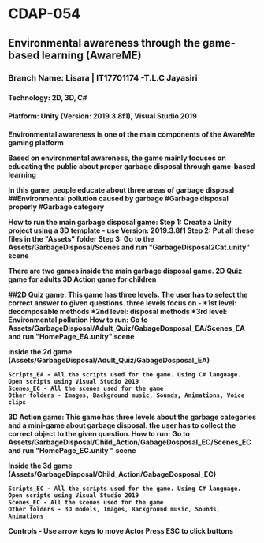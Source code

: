 # CDAP-054

<h2>Environmental awareness through the game-based learning (AwareME)</h2>
  
<h3>Branch Name: Lisara | IT17701174 -T.L.C Jayasiri<h3/>
  
<h4>Technology: 2D, 3D, C# <h4/>
  
<h4>Platform: Unity (Version: 2019.3.8f1), Visual Studio 2019<h4/>

Environmental awareness is one of the main components of the AwareMe gaming platform 

Based on environmental awareness, the game mainly focuses on educating the public about proper garbage disposal through game-based learning

In this game, people educate about three areas of garbage disposal
##Environmental pollution caused by garbage
#Garbage disposal properly
#Garbage category

How to run the main garbage disposal game: 
Step 1: Create a Unity project using a 3D template - use Version: 2019.3.8f1 
Step 2: Put all these files in the "Assets" folder 
Step 3: Go to the Assets/GarbageDisposal/Scenes and run "GarbageDisposal2Cat.unity" scene

There are two games inside the main garbage disposal game.
2D Quiz game for adults 
3D Action game for children

##2D Quiz game: 
This game has three levels. The user has to select the correct answer to given questions. three levels focus on -
*1st level: decomposable methods
*2nd level: disposal methods
*3rd level: Environmental pollution
How to run: Go to Assets/GarbageDisposal/Adult_Quiz/GabageDosposal_EA/Scenes_EA and run "HomePage_EA.unity" scene

inside the 2d game (Assets/GarbageDisposal/Adult_Quiz/GabageDosposal_EA)
```
Scripts_EA - All the scripts used for the game. Using C# language. Open scripts using Visual Studio 2019
Scenes_EC - All the scenes used for the game
Other folders - Images, Background music, Sounds, Animations, Voice clips
```
3D Action game:
This game has three levels about the garbage categories and a mini-game about garbage disposal. the user has to collect the correct object to the given question. 
How to run: Go to Assets/GarbageDisposal/Child_Action/GabageDosposal_EC/Scenes_EC and run "HomePage_EC.unity " scene

Inside the 3d game (Assets/GarbageDisposal/Child_Action/GabageDosposal_EC)
```
Scripts_EC - All the scripts used for the game. Using C# language. Open scripts using Visual Studio 2019
Scenes_EC - All the scenes used for the game
Other folders - 3D models, Images, Background music, Sounds, Animations
```
Controls - 
Use arrow keys to move Actor
Press ESC to click buttons 
